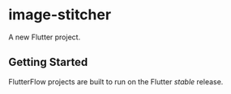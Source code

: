 # image-stitcher

A new Flutter project.

## Getting Started

FlutterFlow projects are built to run on the Flutter _stable_ release.

